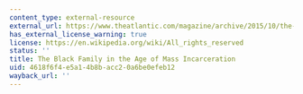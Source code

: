 ```yaml
---
content_type: external-resource
external_url: https://www.theatlantic.com/magazine/archive/2015/10/the-black-family-in-the-age-of-mass-incarceration/403246/
has_external_license_warning: true
license: https://en.wikipedia.org/wiki/All_rights_reserved
status: ''
title: The Black Family in the Age of Mass Incarceration
uid: 4618f6f4-e5a1-4b8b-acc2-0a6be0efeb12
wayback_url: ''
---
```

